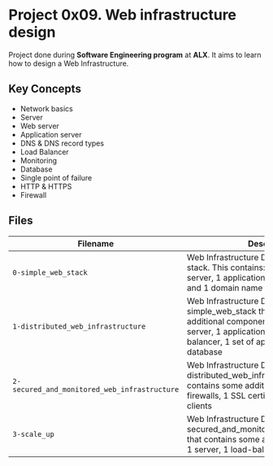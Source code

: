 # Project 0x09. Web infrastructure design
Project done during **Software Engineering program** at **ALX**.
It aims to learn how to design a Web Infrastructure.

## Key Concepts
* Network basics
* Server
* Web server
* Application server
* DNS & DNS record types
* Load Balancer
* Monitoring
* Database
* Single point of failure
* HTTP & HTTPS
* Firewall

## Files
| Filename | Description |
| -------- | ----------- |
| `0-simple_web_stack` | Web Infrastructure Design with a LAMP stack. This contains: 1 server, 1 web server, 1 application server, 1 database and 1 domain name |
| `1-distributed_web_infrastructure` | Web Infrastructure Design, based on 0-simple_web_stack that contains some additional components: 1 server, 1 web server, 1 application server, 1 load-balancer, 1 set of application files, 1 database |
| `2-secured_and_monitored_web_infrastructure` | Web Infrastructure Design, based on 1-distributed_web_infrastructure that contains some additional components: 3 firewalls, 1 SSL certificate, 3 monitoring clients |
| `3-scale_up` | Web Infrastructure Design, based on 2-secured_and_monitored_web_infrastructure that contains some additional components: 1 server, 1 load-balancer |
